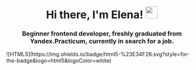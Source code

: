 <h1 align="center">Hi there, I'm Elena!</a> 
<img src="https://github.com/blackcater/blackcater/raw/main/images/Hi.gif" height="32"/></h1>
<h3 align="center">Beginner frontend developer, freshly graduated from Yandex.Practicum, currently in search for a job.</h3>
![HTML5](https://img.shields.io/badge/html5-%23E34F26.svg?style=for-the-badge&logo=html5&logoColor=white)
